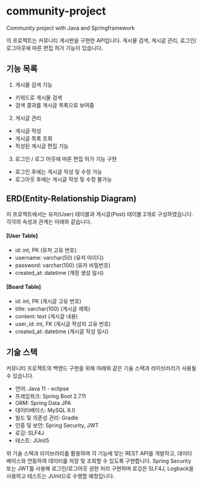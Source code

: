 # community-project
Community project with Java and Springframework

이 프로젝트는 커뮤니티 게시판을 구현한 API입니다.
게시물 검색, 게시글 관리, 로그인/로그아웃에 따른 편집 허가 기능이 있습니다.

## 기능 목록
1. 게시물 검색 기능
- 키워드로 게시물 검색
- 검색 결과를 게시글 목록으로 보여줌
2. 게시글 관리
- 게시글 작성
- 게시글 목록 조회
- 작성된 게시글 편집 기능
3. 로그인 / 로그 아웃에 따른 편집 허가 기능 구현
- 로그인 후에는 게시글 작성 및 수정 가능
- 로그아웃 후에는 게시글 작성 및 수정 불가능


## ERD(Entity-Relationship Diagram)

이 프로젝트에서는 유저(User) 테이블과 게시글(Post) 테이블 2개로 구성하였습니다.
각각의 속성과 관계는 아래와 같습니다.

#### [User Table]
- id: int, PK (유저 고유 번호)
- username: varchar(50) (유저 아이디)
- password: varchar(100) (유저 비밀번호)
- created_at: datetime (계정 생성 일시)

#### [Board Table]
- id: int, PK (게시글 고유 번호)
- title: varchar(100) (게시글 제목)
- content: text (게시글 내용)
- user_id: int, FK (게시글 작성자 고유 번호)
- created_at: datetime (게시글 작성 일시)


## 기술 스택
커뮤니티 프로젝트의 백엔드 구현을 위해 아래와 같은 기술 스택과 라이브러리가 사용될 수 있습니다.

- 언어: Java 11 - eclipse
- 프레임워크: Spring Boot 2.7.11
- ORM: Spring Data JPA
- 데이터베이스: MySQL 8.0
- 빌드 및 의존성 관리: Gradle
- 인증 및 보안: Spring Security, JWT
- 로깅: SLF4J
- 테스트: JUnit5

위 기술 스택과 라이브러리를 활용하여 각 기능에 맞는 REST API를 개발하고, 데이터베이스와 연동하여 데이터를 저장 및 조회할 수 있도록 구현합니다. Spring Security 또는 JWT를 사용해 로그인/로그아웃 권한 처리 구현하며 로깅은 SLF4J, Logback을 사용하고 테스트는 JUnit으로 수행할 예정입니다.
